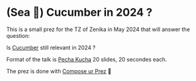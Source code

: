 # (Sea 🌊) Cucumber in 2024 ?

This is a small prez for the TZ of Zenika in May 2024 that will answer the question:

Is [Cucumber](https://cucumber.io/) still relevant in 2024 ?

Format of the talk is [Pecha Kucha](https://www.pechakucha.com/)
20 slides, 20 secondes each.

The prez is done with [Compose ur Prez](https://github.com/KodeinKoders/CuP) 🙌
